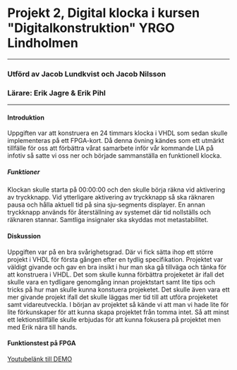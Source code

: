 # Projekt 2, Digital klocka i kursen "Digitalkonstruktion" YRGO Lindholmen
*****
### Utförd av Jacob Lundkvist och Jacob Nilsson
### Lärare: Erik Jagre & Erik Pihl
*****

#### Introduktion
Uppgiften var att konstruera en 24 timmars klocka i VHDL som sedan skulle implementeras på ett FPGA-kort.
Då denna övning kändes som ett utmärkt tillfälle för oss att förbättra vårat samarbete inför vår kommande LIA på infotiv så satte vi oss ner och började sammanställa en funktionell klocka.

##### Funktioner
Klockan skulle starta på 00:00:00 och den skulle börja räkna vid aktivering av tryckknapp. 
Vid ytterligare aktivering av tryckknapp så ska räknaren pausa och hålla aktuell tid på sina sju-segments displayer. 
En annan tryckknapp används för återställning av systemet där tid nollställs och räknaren stannar.
Samtliga insignaler ska skyddas mot metastabilitet.


#### Diskussion
Uppgiften var på en bra svårighetsgrad. Där vi fick sätta ihop ett större projekt i VHDL för första gången efter en tydlig specifikation. Projektet var väldigt givande och gav en bra insikt i hur man ska gå tillväga och tänka för att konstruera i VHDL. Det som skulle kunna förbättra projeketet är ifall det skulle vara en tydligare genomgång innan projektstart samt lite tips och tricks på hur man skulle kunna konstuera projeketet. Det skulle även vara ett mer givande projekt ifall det skulle läggas mer tid till att utföra projeketet samt vidareutveckla. I början av projektet så kände vi att man vi hade lite för lite förkunskaper för att kunna skapa projektet från tomma intet. Så att minst ett lektionstillfälle skulle erbjudas för att kunna fokusera på projektet men med Erik nära till hands.



#### Funktionstest på FPGA
[Youtubelänk till DEMO](https://youtu.be/6Pa-1xnfTg0)
